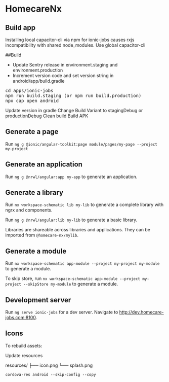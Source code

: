 # HomecareNx

## Build app

Installing local capacitor-cli via npm for ionic-jobs causes rxjs incompatibility with shared node_modules.
Use global capacitor-cli

##Build

- Update Sentry release in environment.staging and environment.production
- Increment version code and set version string in android/app/build.gradle

<pre>
cd apps/ionic-jobs
npm run build.staging (or npm run build.production)
npx cap open android
</pre>

Update version in gradle
Change Build Variant to stagingDebug or productionDebug
Clean build
Build APK

## Generate a page

Run `ng g @ionic/angular-toolkit:page module/pages/my-page --project my-project`

## Generate an application

Run `ng g @nrwl/angular:app my-app` to generate an application.

## Generate a library

Run `nx workspace-schematic lib my-lib` to generate a complete library with ngrx and components.

Run `ng g @nrwl/angular:lib my-lib` to generate a basic library.

Libraries are shareable across libraries and applications. They can be imported from `@homecare-nx/mylib`.

## Generate a module

Run `nx workspace-schematic app-module --project my-project my-module` to generate a module.

To skip store, run `nx workspace-schematic app-module --project my-project --skipStore my-module` to generate a module.

## Development server

Run `ng serve ionic-jobs` for a dev server. Navigate to http://dev.homecare-jobs.com:8100.

## Icons

To rebuild assets:

Update resources

resources/
├── icon.png
└── splash.png

    cordova-res android --skip-config --copy
